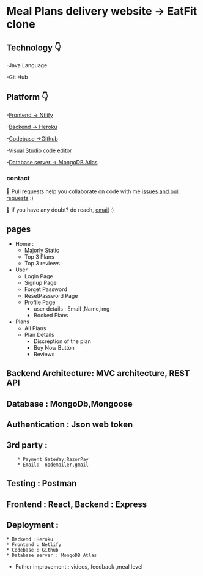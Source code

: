 # Meal Plans delivery website -> EatFit clone



## Technology 👇
-Java Language

-Git Hub 
 ## Platform 👇


-[Frontend -> Ntlify](https://app.netlify.com/)

-[Backend -> Heroku](https://nados.pepcoding.com/)

-[Codebase ->Github](https://github.com/mukeshdani/Meal-Plans-delivery-website)

-[Visual Studio code editor](https://code.visualstudio.com/)

-[Database server -> MongoDB Atlas](https://www.mongodb.com/cloud/atlas/register?utm_content=rlsapostreg&utm_source=google&utm_campaign=gs_apac_rlsamulti_search_brand_dsa_atlas_desktop_rlsa_postreg&utm_term=&utm_medium=cpc_paid_search&utm_ad=&utm_ad_campaign_id=14412646494&adgroup=131761134692&gclid=CjwKCAjwu5yYBhAjEiwAKXk_eL-0wZefUju-f_-BI5ytoZZRdsNsIJrMKdpT6OLul-umB2xyfYCMmBoCAwMQAvD_BwE)

### contact 
💼 Pull requests help you collaborate on code with me [issues and pull requests](https://github.com/mukeshdani/Data-Stractures-and-algorithms-/pulls) :)

 💼 if you have any doubt? do reach, [email](mailto:mukeshdani00@gmail.com) :)


## pages
* Home : 
    * Majorly Static
    * Top 3 Plans
    * Top 3 reviews
* User
  * Login Page
  * Signup Page
  * Forget Password
  * ResetPassword Page
  * Profile Page
      * user details : Email ,Name,img
      * Booked Plans
* Plans
  * All Plans
  * Plan Details
    * Discreption of the plan
    * Buy Now Button
    * Reviews  
## Backend Architecture:  MVC architecture, REST API
## Database : MongoDb,Mongoose
## Authentication : Json web token 
## 3rd party : 
        * Payment GateWay:RazorPay
        * Email:  nodemailer,gmail
## Testing : Postman
## Frontend : React, Backend : Express
## Deployment : 
    * Backend :Heroku 
    * Frontend : Netlify
    * Codebase : Github
    * Database server : MongoDB Atlas 
* Futher improvement : videos, feedback ,meal level  

